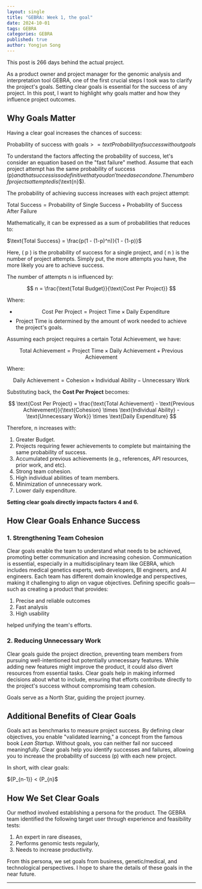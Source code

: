 ```yaml
---
layout: single
title: "GEBRA: Week 1, the goal"
date: 2024-10-01
tags: GEBRA
categories: GEBRA
published: true
author: Yongjun Song
---
```


This post is 266 days behind the actual project.

As a product owner and project manager for the genomic analysis and interpretation tool GEBRA, one of the first crucial steps I took was to clarify the project's goals. Setting clear goals is essential for the success of any project. In this post, I want to highlight why goals matter and how they influence project outcomes.

## Why Goals Matter 

Having a clear goal increases the chances of success:

$\text{Probability of success with goals} >= text{Probability of success without goals}$

To understand the factors affecting the probability of success, let's consider an equation based on the "fast failure" method. Assume that each project attempt has the same probability of success ($\text{p}) and that success is so definitive that you don't need a second one. The number of projects attempted is ($\text{n}$).

The probability of achieving success increases with each project attempt:

$\text{Total Success} = \text{Probability of Single Success} + \text{Probability of Success After Failure}$

Mathematically, it can be expressed as a sum of probabilities that reduces to:

$\text{Total Success} = \frac{p(1 - (1-p)^n)}{1 - (1-p)}$

Here, \( p \) is the probability of success for a single project, and \( n \) is the number of project attempts. Simply put, the more attempts you have, the more likely you are to achieve success.

The number of attempts $\text{n}$ is influenced by:

$$ n = \frac{\text{Total Budget}}{\text{Cost Per Project}} $$

Where:

- $$ \text{Cost Per Project} = \text{Project Time} \times \text{Daily Expenditure} $$
- $\text{Project Time}$ is determined by the amount of work needed to achieve the project's goals.

Assuming each project requires a certain $\text{Total Achievement}$, we have:

$$ \text{Total Achievement} = \text{Project Time} \times \text{Daily Achievement} + \text{Previous Achievement} $$

Where:

$$ \text{Daily Achievement} = \text{Cohesion} \times \text{Individual Ability} - \text{Unnecessary Work} $$

Substituting back, the **Cost Per Project** becomes:

$$ \text{Cost Per Project} = \frac{\text{Total Achievement} - \text{Previous Achievement}}{\text{Cohesion} \times \text{Individual Ability} - \text{Unnecessary Work}} \times \text{Daily Expenditure} $$

Therefore, $\text{n}$ increases with:

1. Greater Budget.
2. Projects requiring fewer achievements to complete but maintaining the same probability of success.
3. Accumulated previous achievements (e.g., references, API resources, prior work, and etc).
4. Strong team cohesion.
5. High individual abilities of team members.
6. Minimization of unnecessary work.
7. Lower daily expenditure.

**Setting clear goals directly impacts factors 4 and 6.**

## How Clear Goals Enhance Success

### 1. Strengthening Team Cohesion

Clear goals enable the team to understand what needs to be achieved, promoting better communication and increasing cohesion. Communication is essential, especially in a multidisciplinary team like GEBRA, which includes medical genetics experts, web developers, BI engineers, and AI engineers. Each team has different domain knowledge and perspectives, making it challenging to align on vague objectives. Defining specific goals—such as creating a product that provides:

1. Precise and reliable outcomes
2. Fast analysis
3. High usability

helped unifying the team's efforts.

### 2. Reducing Unnecessary Work

Clear goals guide the project direction, preventing team members from pursuing well-intentioned but potentially unnecessary features. While adding new features might improve the product, it could also divert resources from essential tasks. Clear goals help in making informed decisions about what to include, ensuring that efforts contribute directly to the project's success without compromising team cohesion.

Goals serve as a North Star, guiding the project journey.

## Additional Benefits of Clear Goals

Goals act as benchmarks to measure project success. By defining clear objectives, you enable "validated learning," a concept from the famous book *Lean Startup*. Without goals, you can neither fail nor succeed meaningfully. Clear goals help you identify successes and failures, allowing you to increase the probability of success ($\text{p}$) with each new project.

In short, with clear goals:

${P_{n-1}} < {P_{n}$


## How We Set Clear Goals

Our method involved establishing a persona for the product. The GEBRA team identified the following target user through experience and feasibility tests:

1. An expert in rare diseases,
2. Performs genomic tests regularly,
3. Needs to increase productivity.

From this persona, we set goals from business, genetic/medical, and technological perspectives. I hope to share the details of these goals in the near future.

---

